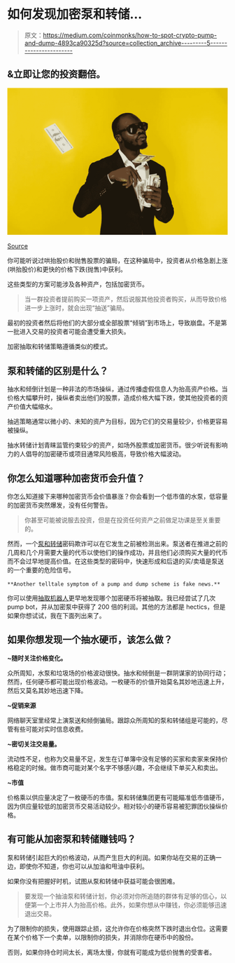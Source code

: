 # 如何发现加密泵和转储…

> 原文：<https://medium.com/coinmonks/how-to-spot-crypto-pump-and-dump-4893ca90325d?source=collection_archive---------5----------------------->

## &立即让您的投资翻倍。

![](img/cb6dc93e2139d6503d98621e62b5c66f.png)

[Source](https://www.freepik.com/free-photo/bearded-afroamerican-guy-is-throwing-out-dollars-from-one-hand-wearing-sunglasses-black-suit_6449370.htm#query=money%20man&position=24&from_view=keyword)

你可能听说过哄抬股价和抛售股票的骗局，在这种骗局中，投资者从价格急剧上涨(哄抬股价)和更快的价格下跌(抛售)中获利。

这些类型的方案可能涉及各种资产，包括加密货币。

> 当一群投资者提前购买一项资产，然后说服其他投资者购买，从而导致价格进一步上涨时，就会出现“抽送”骗局。

最初的投资者然后将他们的大部分或全部股票“倾销”到市场上，导致崩盘。不是第一批进入交易的投资者可能会遭受重大损失。

加密抽取和转储策略遵循类似的模式。

## 泵和转储的区别是什么？

抽水和倾倒计划是一种非法的市场操纵，通过传播虚假信息人为抬高资产价格。当价格大幅攀升时，操纵者卖出他们的股票，造成价格大幅下跌，使其他投资者的资产价值大幅缩水。

抽逃策略通常以微小的、未知的资产为目标，因为它们的交易量较少，价格更容易被操纵。

抽水转储计划青睐监管约束较少的资产，如场外股票或加密货币。很少听说有影响力的人倡导的加密硬币或项目通常风险极高，导致价格大幅波动。

## **你怎么知道哪种加密货币会升值？**

你怎么知道接下来哪种加密货币会价值暴涨？你会看到一个低市值的水泵，低容量的加密货币突然爆发，没有任何警告。

> 你甚至可能被说服去投资，但是在投资任何资产之前做足功课是至关重要的。

然而，一个[泵和转储](https://pump-bot.com/)密码欺诈可以在它发生之前被检测出来。泵送者在推进之前的几周和几个月需要大量的代币以使他们的操作成功，并且他们必须购买大量的代币而不会过早地提高价值。在这些类型的密码中，快速形成和后退的买/卖墙是泵送的一个重要的危险信号。

```
**Another telltale symptom of a pump and dump scheme is fake news.**
```

你可以使用[抽取机器人](https://pump-bot.com/)更早地发现哪个加密硬币将被抽取。我已经尝试了几次 pump bot，并从加密泵中获得了 200 倍的利润。其他的方法都是 hectics，但是如果你想试试，我在下面列出来了。

## **如果你想发现一个抽水硬币，该怎么做？**

**~随时关注价格变化。**

众所周知，水泵和垃圾场的价格波动很快。抽水和倾倒是一群阴谋家的协同行动；然而，任何硬币都可能出现价格波动。一枚硬币的价值开始莫名其妙地迅速上升，然后又莫名其妙地迅速下降。

**~促销来源**

网络聊天室里经常上演泵送和倾倒骗局。跟踪众所周知的泵和转储组是可能的，尽管有些可能对实时信息收费。

**~密切关注交易量。**

流动性不足，也称为交易量不足，发生在订单簿中没有足够的买家和卖家来保持价格稳定的时候。做市商可能对某个名字不够感兴趣，不会继续下单买入和卖出。

**~市值**

价格乘以供应量决定了一枚硬币的市值。泵和转储集团更有可能瞄准低市值硬币，因为供应量较低的加密货币交易活动较少。相对较小的硬币容易被犯罪团伙操纵价格。

## 有可能从加密泵和转储赚钱吗？

泵和转储引起巨大的价格波动，从而产生巨大的利润。如果你站在交易的正确一边，即使你不知道，你也可以从加油和甩油中获利。

如果你没有把握好时机，试图从泵和转储中获益可能会很困难。

> 要发现一个抽油泵和转储计划，你必须对你所追随的群体有足够的信心，以便第一个上市并人为抬高价格。此外，如果你想从中赚钱，你必须能够迅速退出交易。

为了限制你的损失，使用跟踪止损，这允许你在价格突然下跌时退出仓位。这需要在某个价格下一个卖单，以限制你的损失，并消除你在硬币中的股份。

否则，如果你持仓时间太长，离场太慢，你就有可能成为低价抛售的受害者。